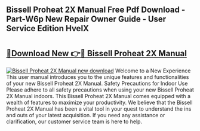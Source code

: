 ## Bissell Proheat 2X Manual Free Pdf Download - Part-W6p New Repair Owner Guide - User Service Edition HveIX

# <h2><a href="http://bc37464.oget.top/?id=Bissell+Proheat+2X+Manual">🔗Download New 👉🔴 Bissell Proheat 2X Manual</a></h2>

[![Bissell Proheat 2X Manual new download](https://i.imgur.com/5g1atiW.png)](http://bc37464.oget.top/?id=Bissell+Proheat+2X+Manual)
Welcome to a New Experience This user manual introduces you to the unique features and functionalities of your new Bissell Proheat 2X Manual. Safety Precautions for Indoor Use Please adhere to all safety precautions when using your new Bissell Proheat 2X Manual indoors. This Bissell Proheat 2X Manual comes equipped with a wealth of features to maximize your productivity. We believe that the Bissell Proheat 2X Manual has been a vital tool in your quest to understand the ins and outs of your latest acquisition. If you need any assistance or clarification, our customer service team is here to help.
